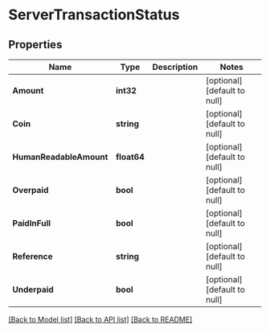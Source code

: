 # ServerTransactionStatus

## Properties
Name | Type | Description | Notes
------------ | ------------- | ------------- | -------------
**Amount** | **int32** |  | [optional] [default to null]
**Coin** | **string** |  | [optional] [default to null]
**HumanReadableAmount** | **float64** |  | [optional] [default to null]
**Overpaid** | **bool** |  | [optional] [default to null]
**PaidInFull** | **bool** |  | [optional] [default to null]
**Reference** | **string** |  | [optional] [default to null]
**Underpaid** | **bool** |  | [optional] [default to null]

[[Back to Model list]](../README.md#documentation-for-models) [[Back to API list]](../README.md#documentation-for-api-endpoints) [[Back to README]](../README.md)

